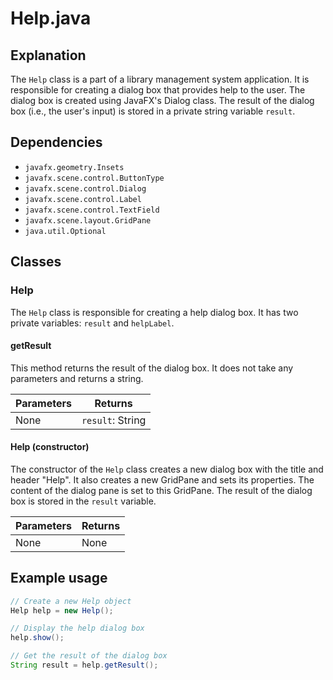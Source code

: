 # Help.java

## Explanation
The `Help` class is a part of a library management system application. It is responsible for creating a dialog box that provides help to the user. The dialog box is created using JavaFX's Dialog class. The result of the dialog box (i.e., the user's input) is stored in a private string variable `result`.

## Dependencies
- `javafx.geometry.Insets`
- `javafx.scene.control.ButtonType`
- `javafx.scene.control.Dialog`
- `javafx.scene.control.Label`
- `javafx.scene.control.TextField`
- `javafx.scene.layout.GridPane`
- `java.util.Optional`

## Classes
### Help
The `Help` class is responsible for creating a help dialog box. It has two private variables: `result` and `helpLabel`.

#### getResult
This method returns the result of the dialog box. It does not take any parameters and returns a string.

| Parameters | Returns |
|------------|---------|
| None       | `result`: String |

#### Help (constructor)
The constructor of the `Help` class creates a new dialog box with the title and header "Help". It also creates a new GridPane and sets its properties. The content of the dialog pane is set to this GridPane. The result of the dialog box is stored in the `result` variable.

| Parameters | Returns |
|------------|---------|
| None       | None    |

## Example usage
```java
// Create a new Help object
Help help = new Help();

// Display the help dialog box
help.show();

// Get the result of the dialog box
String result = help.getResult();
```